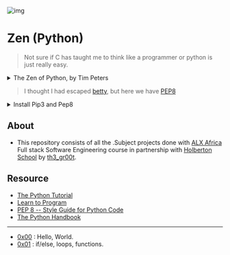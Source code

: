 ![img](https://assets.imaginablefutures.com/media/images/ALX_Logo.max-200x150.png)

# Zen (Python) 

>Not sure if C has taught me to think like a programmer or python is just really easy.

<details>
<summary>The Zen of Python, by Tim Peters</summary>
<br>
Beautiful is better than ugly.<br>
Explicit is better than implicit.<br>
Simple is better than complex.<br>
Complex is better than complicated.<br>
Flat is better than nested.<br>
Sparse is better than dense.<br>
Readability counts.<br>
Special cases aren't special enough to break the rules.<br>
Although practicality beats purity.<br>
Errors should never pass silently.<br>
Unless explicitly silenced.<br>
In the face of ambiguity, refuse the temptation to guess.<br>
There should be one-- and preferably only one --obvious way to do it.<br>
Although that way may not be obvious at first unless you're Dutch.<br>
Now is better than never.<br>
Although never is often better than *right* now.<br>
If the implementation is hard to explain, it's a bad idea.<br>
If the implementation is easy to explain, it may be a good idea.<br>
Namespaces are one honking great idea -- let's do more of those!

</details>

>I thought I had escaped [betty](https://github.com/holbertonschool/Betty), but here we have [PEP8](https://www.python.org/dev/peps/pep-0008/)

<details>
<summary> Install Pip3 and Pep8</summary>

- Pycodestyle is now the new standard of Python style code, but at ALX we will use PEP8, version 1.7.\* Don’t worry, pycodestyle is based on pep8.

- The requirement is to use ubuntu 14.04 and old fellah, faced some issue using it be warned you will face some errors.

<pre>$ sudo apt-get install python3-pip<br>$ sudo apt-get install python3-pep8<br>$ sudo pip3 install -Iv pep8==1.7.0</pre>

- Confirm you have the right version.

<pre>$ pep8 --version<br>1.7.0<br>$</pre>

- How to fix the below error:

<pre>FutureWarning: Possible nested set at position 1<br>EXTRANEOUS\_WHITESPACE\_REGEX = re.compile(r'[[({] | []}),;:]')</pre>

- Comment out the statement:
<pre>EXTRANEOUS\_WHITESPACE\_REGEX = re.compile(r'[[({] | []}),;:]')</pre>

- And below that line add this line:
<pre>EXTRANEOUS_WHITESPACE_REGEX = re.compile(r'[\[({] | [\]}),;:]')</pre>

</details>

## About

- This repository consists of all the .Subject projects done with [ALX Africa](https://www.alxafrica.com/) Full stack Software Engineering course in partnership with [Holberton School](https://www.holbertonschool.com/) by [th3\_gr00t](https://th3-gr00t.tk/).


## Resource

- [The Python Tutorial](https://docs.python.org/3/tutorial/index.html)
- [Learn to Program](https://www.youtube.com/playlist?list=PLGLfVvz_LVvTn3cK5e6LjhgGiSeVlIRwt)
- [PEP 8 -- Style Guide for Python Code](https://www.python.org/dev/peps/pep-0008/)
- [The Python Handbook](https://www.freecodecamp.org/news/the-python-handbook/)

---

- [0x00](./0x00-python-hello_world) : Hello, World.
- [0x01](./0x01-python-if_else_loops_functions) : if/else, loops, functions.
